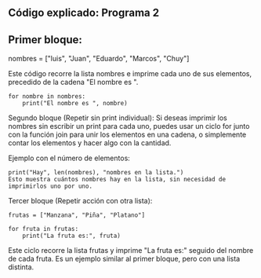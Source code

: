 ## Código explicado: Programa 2
## Primer bloque:

nombres = ["luis", "Juan", "Eduardo", "Marcos", "Chuy"]

Este código recorre la lista nombres e imprime cada uno de sus elementos, precedido de la cadena "El nombre es ".
```
for nombre in nombres:
    print("El nombre es ", nombre)
```
Segundo bloque (Repetir sin print individual):
Si deseas imprimir los nombres sin escribir un print para cada uno, puedes usar un ciclo for junto con la función join para unir los elementos en una cadena, o simplemente contar los elementos y hacer algo con la cantidad.

Ejemplo con el número de elementos:

```
print("Hay", len(nombres), "nombres en la lista.")
Esto muestra cuántos nombres hay en la lista, sin necesidad de imprimirlos uno por uno.
```

Tercer bloque (Repetir acción con otra lista):
```
frutas = ["Manzana", "Piña", "Platano"]

for fruta in frutas:
    print("La fruta es:", fruta)
```
Este ciclo recorre la lista frutas y imprime "La fruta es:" seguido del nombre de cada fruta. Es un ejemplo similar al primer bloque, pero con una lista distinta.
